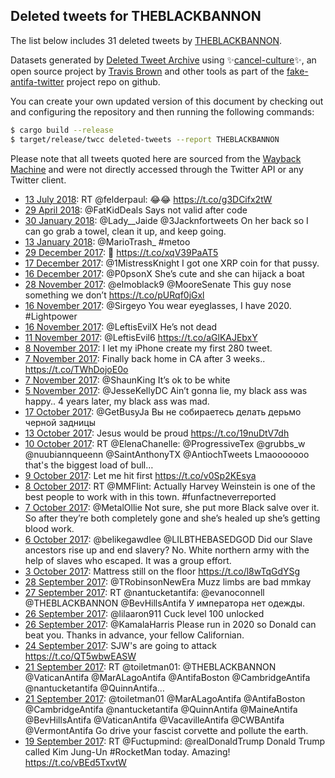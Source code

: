 ## Deleted tweets for THEBLACKBANNON

The list below includes 31 deleted tweets by
[THEBLACKBANNON](https://twitter.com/THEBLACKBANNON).



Datasets generated by [Deleted Tweet Archive](https://twitter.com/deletedtweet161) using ✨[cancel-culture](https://github.com/travisbrown/cancel-culture)✨, an open source project by 
[Travis Brown](https://twitter.com/travisbrown) and other tools as part of the 
[fake-antifa-twitter](https://github.com/antifacheck161/fake-antifa-twitter) project repo on github.

You can create your own updated version of this document by checking out and configuring the
repository and then running the following commands:

```bash
$ cargo build --release
$ target/release/twcc deleted-tweets --report THEBLACKBANNON
```

Please note that all tweets quoted here are sourced from the
[Wayback Machine](https://web.archive.org) and were not directly accessed through the Twitter API or
any Twitter client.

* [13 July 2018](https://web.archive.org/web/20180713210641/https://twitter.com/THEBLACKBANNON/status/1017878002305097728): RT @felderpaul: 😂😂 https://t.co/g3DCifx2tW <!--1017878002305097728-->
* [29 April 2018](https://web.archive.org/web/20180429141918/https://twitter.com/THEBLACKBANNON/status/990596390991478784): @FatKidDeals Says not valid after code <!--990596390991478784-->
* [30 January 2018](https://web.archive.org/web/20180130062912/https://twitter.com/THEBLACKBANNON/status/958225566439636992): @Lady__Jaide @3Jacknfortweets On her back so I can go grab a towel, clean it up, and keep going. <!--958225566439636992-->
* [13 January 2018](https://web.archive.org/web/20180113065206/https://twitter.com/THEBLACKBANNON/status/952070735685545984): @MarioTrash_ #metoo <!--952070735685545984-->
* [29 December 2017](https://web.archive.org/web/20171229151656/https://twitter.com/THEBLACKBANNON/status/946761963161272320): 🐐 https://t.co/xqV39PaAT5 <!--946761963161272320-->
* [17 December 2017](https://web.archive.org/web/20171217002657/https://twitter.com/THEBLACKBANNON/status/942189337143209986): @1MistressKnight I got one XRP coin for that pussy. <!--942189337143209986-->
* [16 December 2017](https://web.archive.org/web/20171216233527/https://twitter.com/THEBLACKBANNON/status/942176376743911424): @P0psonX She’s cute and she can hijack a boat <!--942176376743911424-->
* [28 November 2017](https://web.archive.org/web/20171128233445/https://twitter.com/THEBLACKBANNON/status/935653218998108160): @elmoblack9 @MooreSenate This guy nose something we don’t https://t.co/pURqf0jGxl <!--935653218998108160-->
* [16 November 2017](https://web.archive.org/web/20171116220431/https://twitter.com/THEBLACKBANNON/status/931281856653168640): @Sirgeyo You wear eyeglasses, I have 2020. #Lightpower <!--931281856653168640-->
* [16 November 2017](https://web.archive.org/web/20171116063103/https://twitter.com/THEBLACKBANNON/status/931046942070599680): @LeftisEvilX He’s not dead <!--931046942070599680-->
* [11 November 2017](https://web.archive.org/web/20171111001952/https://twitter.com/THEBLACKBANNON/status/929141591385653248): @LeftisEvil6  https://t.co/aGlKAJEbxY <!--929141591385653248-->
* [ 8 November 2017](https://web.archive.org/web/20171108003842/https://twitter.com/THEBLACKBANNON/status/928059167381712896): I let my iPhone create my first 280 tweet. <!--928059167381712896-->
* [ 7 November 2017](https://web.archive.org/web/20171107152951/https://twitter.com/THEBLACKBANNON/status/927921044748242945): Finally back home in CA after 3 weeks.. https://t.co/TWhDojoE0o <!--927921044748242945-->
* [ 7 November 2017](https://web.archive.org/web/20171107025740/https://twitter.com/THEBLACKBANNON/status/927731751606157312): @ShaunKing It’s ok to be white <!--927731751606157312-->
* [ 5 November 2017](https://web.archive.org/web/20171105012032/https://twitter.com/THEBLACKBANNON/status/926982531454554113): @JesseKellyDC Ain’t gonna lie, my black ass was happy.. 4 years later, my black ass was mad. <!--926982531454554113-->
* [17 October 2017](https://web.archive.org/web/20171017234730/https://twitter.com/THEBLACKBANNON/status/920436137293840384): @GetBusyJa Вы не собираетесь делать дерьмо черной задницы <!--920436137293840384-->
* [13 October 2017](https://web.archive.org/web/20171013161812/https://twitter.com/THEBLACKBANNON/status/918873515775836160): Jesus would be proud https://t.co/19nuDtV7dh <!--918873515775836160-->
* [10 October 2017](https://web.archive.org/web/20171010054403/https://twitter.com/THEBLACKBANNON/status/917626763101925376): RT @ElenaChanelle: @ProgressiveTex @grubbs_w @nuubiannqueenn @SaintAnthonyTX @AntiochTweets Lmaooooooo that's the biggest load of bull…  <!--917626763101925376-->
* [ 9 October 2017](https://web.archive.org/web/20171009060918/https://twitter.com/THEBLACKBANNON/status/917270729611108353): Let me hit first https://t.co/v0Sp2KEsya <!--917270729611108353-->
* [ 8 October 2017](https://web.archive.org/web/20171008164329/https://twitter.com/THEBLACKBANNON/status/917067939207036928): RT @MMFlint: Actually Harvey Weinstein is one of the best people to work with in this town. #funfactneverreported <!--917067939207036928-->
* [ 7 October 2017](https://web.archive.org/web/20171007224700/https://twitter.com/THEBLACKBANNON/status/916797033289203712): @MetalOllie Not sure, she put more Black salve over it. So after they’re both completely gone and she’s healed up she’s getting blood work. <!--916797033289203712-->
* [ 6 October 2017](https://web.archive.org/web/20171006190758/https://twitter.com/THEBLACKBANNON/status/916379523892908032): @belikegawdlee @LILBTHEBASEDGOD Did our Slave ancestors rise up and end slavery? No. White northern army with the help of slaves who escaped. It was a group effort. <!--916379523892908032-->
* [ 3 October 2017](https://web.archive.org/web/20171003021037/https://twitter.com/THEBLACKBANNON/status/915036335802531840): Mattress still on the floor https://t.co/l8wTqGdYSg <!--915036335802531840-->
* [28 September 2017](https://web.archive.org/web/20170928064835/https://twitter.com/THEBLACKBANNON/status/913294349059813376): @TRobinsonNewEra Muzz limbs are bad mmkay <!--913294349059813376-->
* [27 September 2017](https://web.archive.org/web/20170927154353/https://twitter.com/THEBLACKBANNON/status/913066673862696961): RT @nantucketantifa: @evanoconnell @THEBLACKBANNON @BevHillsAntifa У императора нет одежды. <!--913066673862696961-->
* [26 September 2017](https://web.archive.org/web/20170926143719/https://twitter.com/THEBLACKBANNON/status/912687533946920960): @lilaaron911 Cuck level 100 unlocked <!--912687533946920960-->
* [26 September 2017](https://web.archive.org/web/20170926041438/https://twitter.com/THEBLACKBANNON/status/912530830559342592): @KamalaHarris Please run in 2020 so Donald can beat you.   Thanks in advance, your fellow Californian. <!--912530830559342592-->
* [24 September 2017](https://web.archive.org/web/20170924160402/https://twitter.com/THEBLACKBANNON/status/911984581158379520): SJW's are going to attack https://t.co/QT5wbwEASW <!--911984581158379520-->
* [21 September 2017](https://web.archive.org/web/20170921190957/https://twitter.com/THEBLACKBANNON/status/910944205039480833): RT @toiletman01: @THEBLACKBANNON @VaticanAntifa @MarALagoAntifa @AntifaBoston @CambridgeAntifa @nantucketantifa @QuinnAntifa…  <!--910944205039480833-->
* [21 September 2017](https://web.archive.org/web/20170921145915/https://twitter.com/THEBLACKBANNON/status/910881114306232320): @toiletman01 @MarALagoAntifa @AntifaBoston @CambridgeAntifa @nantucketantifa @QuinnAntifa @MaineAntifa @BevHillsAntifa @VaticanAntifa @VacavilleAntifa @CWBAntifa @VermontAntifa Go drive your fascist corvette and pollute the earth. <!--910881114306232320-->
* [19 September 2017](https://web.archive.org/web/20170919221919/https://twitter.com/THEBLACKBANNON/status/910267084969406464): RT @Fuctupmind: @realDonaldTrump Donald Trump called Kim Jung-Un #RocketMan today. Amazing! https://t.co/vBEd5TxvtW <!--910267084969406464-->
